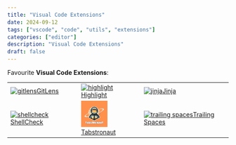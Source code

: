 ```yaml
---
title: "Visual Code Extensions"
date: 2024-09-12
tags: ["vscode", "code", "utils", "extensions"]
categories: ["editor"]
description: "Visual Code Extensions"
draft: false
---
```


Favourite **Visual Code Extensions**:

|      |    |    |
|  --  | -- | -- |
|  <a href="https://github.com/gitkraken/vscode-gitlens"><img src="https://avatars.githubusercontent.com/u/92606490?s=48&v=4" alt="gitlens" width="50" height="50">GitLens</a>  |  <a href="https://github.com/fabiospampinato/vscode-highlight"><img src="https://raw.githubusercontent.com/fabiospampinato/vscode-highlight/master/resources/logo.png" alt="highlight" width="70" height="70">Highlight</a>  |  <a href="https://github.com/wholroyd/vscode-jinja"><img src="https://upload.wikimedia.org/wikipedia/commons/thumb/8/87/Jinja_software_logo.svg/1920px-Jinja_software_logo.svg.png" alt="jinja" width="100" height="100">Jinja</a>  |
|  <a href="https://github.com/vscode-shellcheck/vscode-shellcheck"><img src="https://avatars.githubusercontent.com/u/80607928?s=48&v=4" alt="shellcheck" width="50" height="50">ShellCheck</a>  |  <a href="https://github.com/jhhtaylor/tabstronaut"><img src="https://raw.githubusercontent.com/jhhtaylor/tabstronaut/main/extension/media/Tabstronaut.png" alt="tabstronaut" width="60" height="60">Tabstronaut</a>  |  <a href="https://github.com/shardulm94/vscode-trailingspaces"><img src="https://avatars.githubusercontent.com/u/684879?s=48&v=4" alt="trailing spaces" width="50" height="50">Trailing Spaces</a>  |
